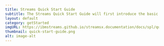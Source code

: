 ```yaml
---
title: Streams Quick Start Guide
subtitle: The Streams Quick Start Guide will first introduce the basic concepts and building blocks. Then, you will write, run and monitor a very simple SPL Streams application.
layout: default
category: getStarted
imgURL: https://ibmstreams.github.io/streamsx.documentation/docs/spl/quick-start/qs-0/
thumbnail: quick-start-guide.png
alt: image-alt
---
```

